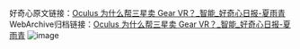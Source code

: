 好奇心原文链接：[Oculus 为什么帮三星卖 Gear VR？_智能_好奇心日报-夏雨青](https://www.qdaily.com/articles/2157.html)
WebArchive归档链接：[Oculus 为什么帮三星卖 Gear VR？_智能_好奇心日报-夏雨青](http://web.archive.org/web/20190623150850/https://www.qdaily.com/articles/2157.html)
![image](http://ww3.sinaimg.cn/large/007d5XDpgy1g3vers8f6fj30u03h2h6h)